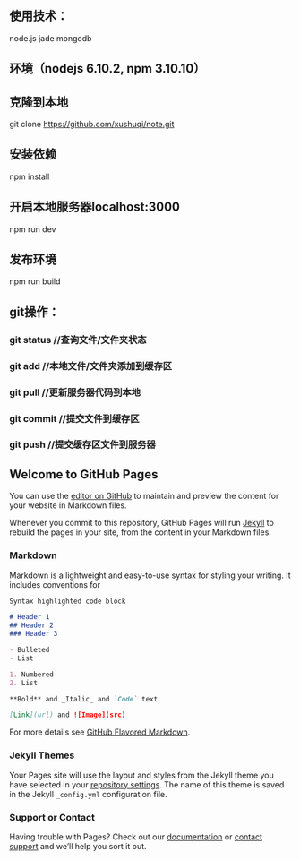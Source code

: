 
## 使用技术：
node.js jade mongodb

## 环境（nodejs 6.10.2, npm 3.10.10）

## 克隆到本地
git clone https://github.com/xushuqi/note.git

## 安装依赖
npm install

## 开启本地服务器localhost:3000
npm run dev

## 发布环境
npm run build

## git操作：
### git status //查询文件/文件夹状态
### git add //本地文件/文件夹添加到缓存区
### git pull //更新服务器代码到本地
### git commit //提交文件到缓存区
### git push //提交缓存区文件到服务器
## Welcome to GitHub Pages

You can use the [editor on GitHub](https://github.com/wolfxman/note/edit/master/README.md) to maintain and preview the content for your website in Markdown files.

Whenever you commit to this repository, GitHub Pages will run [Jekyll](https://jekyllrb.com/) to rebuild the pages in your site, from the content in your Markdown files.

### Markdown

Markdown is a lightweight and easy-to-use syntax for styling your writing. It includes conventions for

```markdown
Syntax highlighted code block

# Header 1
## Header 2
### Header 3

- Bulleted
- List

1. Numbered
2. List

**Bold** and _Italic_ and `Code` text

[Link](url) and ![Image](src)
```

For more details see [GitHub Flavored Markdown](https://guides.github.com/features/mastering-markdown/).

### Jekyll Themes

Your Pages site will use the layout and styles from the Jekyll theme you have selected in your [repository settings](https://github.com/wolfxman/note/settings). The name of this theme is saved in the Jekyll `_config.yml` configuration file.

### Support or Contact

Having trouble with Pages? Check out our [documentation](https://help.github.com/categories/github-pages-basics/) or [contact support](https://github.com/contact) and we’ll help you sort it out.
